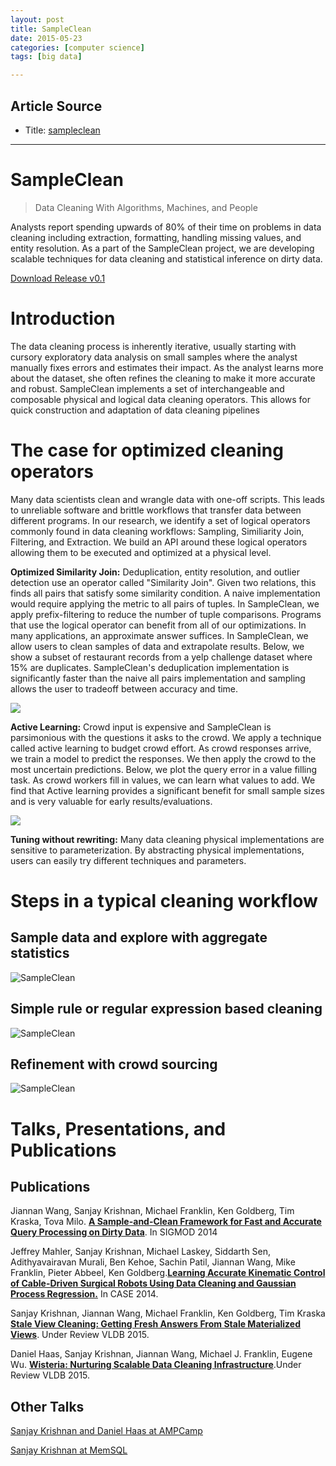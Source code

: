 ```yaml
---
layout: post
title: SampleClean
date: 2015-05-23
categories: [computer science]
tags: [big data]

---
```



## Article Source

* Title: [sampleclean](http://sampleclean.org)

---

# SampleClean


> Data Cleaning With Algorithms, Machines, and People

Analysts report spending upwards of 80% of their time on problems in
data cleaning including extraction, formatting, handling missing values,
and entity resolution. As a part of the SampleClean project, we are
developing scalable techniques for data cleaning and statistical
inference on dirty data.

[Download Release v0.1](http://sampleclean.org/release.html)


Introduction
============

The data cleaning process is inherently iterative, usually starting with
cursory exploratory data analysis on small samples where the analyst
manually fixes errors and estimates their impact. As the analyst learns
more about the dataset, she often refines the cleaning to make it more
accurate and robust. SampleClean implements a set of interchangeable and
composable physical and logical data cleaning operators. This allows for
quick construction and adaptation of data cleaning pipelines 

The case for optimized cleaning operators
=========================================

Many data scientists clean and wrangle data with one-off scripts. This
leads to unreliable software and brittle workflows that transfer data
between different programs. In our research, we identify a set of
logical operators commonly found in data cleaning workflows: Sampling,
Similiarity Join, Filtering, and Extraction. We build an API around
these logical operators allowing them to be executed and optimized at a
physical level. 
 
 **Optimized Similarity Join:** Deduplication, entity resolution, and
outlier detection use an operator called "Similarity Join". Given two
relations, this finds all pairs that satisfy some similarity condition.
A naive implementation would require applying the metric to all pairs of
tuples. In SampleClean, we apply prefix-filtering to reduce the number
of tuple comparisons. Programs that use the logical operator can benefit
from all of our optimizations. 
 In many applications, an approximate answer suffices. In SampleClean,
we allow users to clean samples of data and extrapolate results. Below,
we show a subset of restaurant records from a yelp challenge dataset
where 15% are duplicates. SampleClean's deduplication implementation is
significantly faster than the naive all pairs implementation and
sampling allows the user to tradeoff between accuracy and time.

![](http://sampleclean.org/sampleclean_yelp.png)


 
 **Active Learning:** Crowd input is expensive and SampleClean is
parsimonious with the questions it asks to the crowd. We apply a
technique called active learning to budget crowd effort. As crowd
responses arrive, we train a model to predict the responses. We then
apply the crowd to the most uncertain predictions. Below, we plot the
query error in a value filling task. As crowd workers fill in values, we
can learn what values to add. We find that Active learning provides a
significant benefit for small sample sizes and is very valuable for
early results/evaluations.

![](http://sampleclean.org/sampleclean_active.png)


 
 **Tuning without rewriting:** Many data cleaning physical
implementations are sensitive to parameterization. By abstracting
physical implementations, users can easily try different techniques and
parameters. 
 
 

# Steps in a typical cleaning workflow


Sample data and explore with aggregate statistics
-------------------------------------------------

![SampleClean](http://sampleclean.org/figures/intro.png) 

Simple rule or regular expression based cleaning
------------------------------------------------

![SampleClean](http://sampleclean.org/figures/intro2.png) 

Refinement with crowd sourcing
------------------------------

![SampleClean](http://sampleclean.org/figures/intro3.png)



# Talks, Presentations, and Publications


## Publications

Jiannan Wang, Sanjay Krishnan, Michael Franklin, Ken Goldberg, Tim Kraska, Tova Milo. **[A Sample-and-Clean Framework for Fast and Accurate Query Processing on Dirty Data](https://amplab.cs.berkeley.edu/publication/a-sample-and-clean-framework-for-fast-and-accurate-query-processing-on-dirty-data/)**. In SIGMOD 2014

Jeffrey Mahler, Sanjay Krishnan, Michael Laskey, Siddarth Sen, Adithyavairavan Murali, Ben Kehoe, Sachin Patil, Jiannan Wang, Mike Franklin, Pieter Abbeel, Ken Goldberg.**[Learning Accurate Kinematic Control of Cable-Driven Surgical Robots Using Data Cleaning and Gaussian Process Regression.](http://goldberg.berkeley.edu/pubs/jeff-case2014-v30.pdf)** In CASE 2014.

Sanjay Krishnan, Jiannan Wang, Michael Franklin, Ken Goldberg, Tim Kraska **[Stale View Cleaning: Getting Fresh Answers From Stale Materialized Views](https://www.ocf.berkeley.edu/~sanjayk/pubs/svc.pdf)**. Under Review VLDB 2015.

Daniel Haas, Sanjay Krishnan, Jiannan Wang, Michael J. Franklin, Eugene Wu. **[Wisteria: Nurturing Scalable Data Cleaning Infrastructure](http://goldberg.berkeley.edu/pubs/jeff-case2014-v30.pdf)**.Under Review VLDB 2015.


## Other Talks


[Sanjay Krishnan and Daniel Haas at AMPCamp](https://www.youtube.com/watch?v=8adSIdJodJY)

[Sanjay Krishnan at MemSQL](http://sampleclean.org/memsql-talk.pdf)
